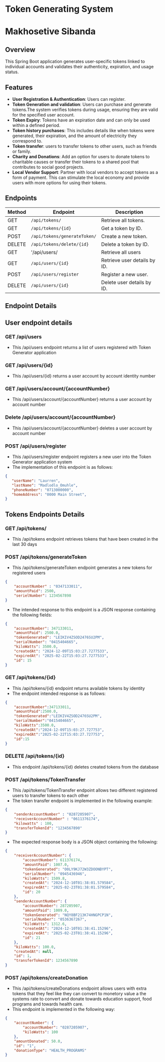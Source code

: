 # Token Generating System

# Makhosetive Sibanda

## Overview

This Spring Boot application generates user-specific tokens linked to individual accounts and validates their authenticity, expiration, and usage status.

## Features

- **User Registration & Authentication**: Users can register.
- **Token Generation and validation**: Users can purchase and generate tokens.The system verifies tokens during usage, ensuring they are valid for the specified user account.
- **Token Expiry**: Tokens have an expiration date and can only be used within a defined period.
- **Token history purchases**: This includes details like when tokens were generated, their expiration, and the amount of electricity they correspond to.
- **Token transfer**:  users to transfer tokens to other users, such as friends or family.
- **Charity and Donations**: Add an option for users to donate tokens to charitable causes or transfer their tokens to a shared pool that contributes to social good projects.
- **Local Vendor Support**: Partner with local vendors to accept tokens as a form of payment. This can stimulate the local economy and provide users with more options for using their tokens.

## Endpoints

| Method    | Endpoint                          | Description                           |
|-----------|-----------------------------------|---------------------------------------|
| GET       | `/api/tokens/`                    | Retrieve all tokens.                  |
| GET       | `/api/tokens/{id}`                | Get a token by ID.                    |
| POST      | `/api/tokens/generateToken/`      | Create a new token.                   |
| DELETE    | `/api/tokens/delete/{id}`         | Delete a token by ID.                 |
| GET       | '/api/users/                      | Retrieve all users                    |
| GET       | `/api/users/{id}`                 | Retrieve user details by ID.          |
| POST      | `/api/users/register`             | Register a new user.                  |
| DELETE    | `/api/users/{id}`                 | Delete user details by ID.            |

## Endpoint Details

## User endpoint details

### GET /api/users

- This /api/users endpoint returns a list of users registered with Token Generator application

### GET /api/users/{id}

- This /api/users/{id} returns a user account by account identity number

### GET /api/users/account/{accountNumber}

- This /api/users/account/{accountNumber} returns a user account by account number

### Delete /api/users/account/{accountNumber}

- This /api/users/account/{accountNumber} deletes a user account by account number

### POST /api/users/register

- This /api/users/register endpoint registers a new user into the Token Generator application system
- The implementation of this endpoint is as follows:

```json
{
   "userName": "Laurren",
   "lastName": "Madlodlo_Omuhle",
   "phoneNumber": "0713000000",
   "homeAddress": "0000 Main Street", 
}
```

## Tokens Endpoints Details

### GET /api/tokens/

- This /api/tokens endpoint retrieves tokens that have been created in the last 30 days

### POST /api/tokens/generateToken

- This /api/tokens/generateToken endpoint generates a new tokens for registered users

```json
{
    "accountNumber" : "0347133011",
    "amountPaid": 2500,
    "serielNumber": 1234567898
}
```

- The intended response to this endpoint is a JSON response containing the following fields: 

```json
{
    "accountNumber": 347133011,
    "amountPaid": 2500.0,
    "tokenGenerated": "LEIKIV4ZSOD2476SU2PM",
    "serialNumber": "0415404665",
    "kiloWatts": 3500.0,
    "createdAt": "2024-12-09T15:03:27.7277533",
    "expiredAt": "2025-02-22T15:03:27.7277533",
    "id": 15
}
```

### GET /api/tokens/{id}

- This /api/tokens/{id} endpoint returns available tokens by identity
- The endpoint intended response is as follows:

```json
{
    "accountNumber":347133011,
    "amountPaid":2500.0,
    "tokenGenerated":"LEIKIV4ZSOD2476SU2PM",
    "serialNumber":"0415404665",
    "kiloWatts":3500.0,
    "createdAt":"2024-12-09T15:03:27.727753",
    "expiredAt":"2025-02-22T15:03:27.727753",
    "id":15
}
```

### DELETE /api/tokens/{id}

- This endpoint /api/tokens/{id} deletes created tokens from the database

### POST /api/tokens/TokenTransfer

- This /api/tokens/TokenTransfer endpoint allows two different registered users to transfer tokens to each other
- The token transfer endpoint is implemented in the following example:

```json
{
    "senderAccountNumber" : "0287205907",
    "receiverAccountNumber" : "0611376174",
    "kilowatts" : 100,
    "transferTokenId": "1234567890"
}
```

- The expected response body is  a JSON object containing the following: 

```json
{
    "receiverAccountNumber": {
        "accountNumber": 611376174,
        "amountPaid": 1007.0,
        "tokenGenerated": "O0LY9KJ72W3ZDOONBYPT",
        "serialNumber": "0945436946",
        "kiloWatts": 1509.8,
        "createdAt": "2024-12-10T01:38:01.579584",
        "expiredAt": "2025-02-23T01:38:01.579584",
        "id": 20
    },
    "senderAccountNumber": {
        "accountNumber": 287205907,
        "amountPaid": 1009.0,
        "tokenGenerated": "NQY8BF213K74HNGPCP1N",
        "serialNumber": "0536367267",
        "kiloWatts": 1312.6,
        "createdAt": "2024-12-10T01:38:41.15296",
        "expiredAt": "2025-02-23T01:38:41.15296",
        "id": 21
    },
    "kiloWatts": 100.0,
    "createdAt": null,
    "id": 1,
    "transferTokenId": 1234567890
}
```

### POST /api/tokens/createDonation

- This /api/tokens/createDonations endpoint allows users with extra tokens that they feel like they can convert to monetory value a the systems rate to convert and donate towards education support, food programs and towards health care.
- This endpoint is implemented in the following way:

```json
{
    "accountNumber": {
        "accountNumber": "0287205907",
        "kiloWatts": 100
    },
    "amountDonated": 50.0,
    "id": "1",
    "donationType": "HEALTH_PROGRAMS"
}

```
